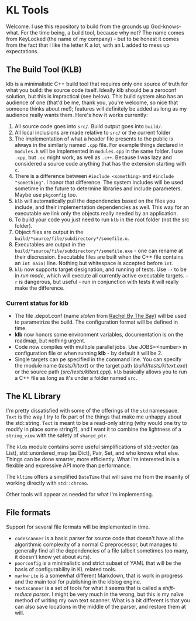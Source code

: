 # KL Tools

Welcome. I use this repository to build from the grounds up God-knows-what. For the time being, a build tool, because
why not? The name comes from KeyLocked (the name of my company) - but to be honest it comes from the fact that I like
the letter K a lot, with an L added to mess up expectations.

## The Build Tool (KLB)

klb is a minimalistic C++ build tool that requires only one source of truth for what you build: the source code itself.
Ideally klb should be a zeroconf solution, but this is impractical (see below). This build system also has an audience
of one (that'd be me, thank you, you're welcome, so nice that someone thinks about me!); features will definitely be
added as long as my audience really wants them. Here's how it works currently:

1. All source code goes into `src/`. Build output goes into `build/`.
2. All local inclusions are made relative to `src/` or the current folder
3. The implementation of what a header file presents to the public is always in the similarly named `.cpp` file. For
   example things declared in `modules.h` will be implemented in `modules.cpp` in the same folder. I use `.cpp`, but
   `.cc` might work, as well as `.c++`. Because I was lazy and considered a source code anything that has the extension
   starting with `c`.
4. There is a difference between `#include <something>` and `#include "something"`. I honor that difference. The system
   includes will be used sometime in the future to determine libraries and include parameters. Maybe use `pkgconfig`
   too.
5. `klb` will automatically pull the dependencies based on the files you include, and their implementation dependencies
   as well. This way for an executable we link only the objects really needed by an application.
6. To build your code you just need to run `klb` in the root folder (not the src folder).
7. Object files are output in the `build/*source/file/subdirectory*/somefile.o`.
8. Executables are output in the `build/*source/file/subdirectory*/somefile.exe` - one can rename at their discression.
   Executable files are built when the C++ file contains an `int main(` line. Nothing but whitespace is accepted before
   `int`.
9. `klb` now supports target designation, and running of tests. Use `-r` to be in *run mode*, which will execute all
   currently active executable targets. `-r` is dangerous, but useful - run in conjunction with tests it will really
   make the difference.

### Current status for **klb**

- The file .depot.conf (name *stolen* from [Rachel By The Bay](https://rachelbythebay.com/bb/)) will be used to
  parametrize the build. The configuration format will be defined in time.
- **klb** now honors some environment variables, documentation is on the roadmap, but nothing urgent.
- Code now compiles with multiple parallel jobs. Use JOBS=\<number> in configuration file or when running **klb** - by
  default it will be 2.
- Single targets can pe specified in the command line. You can specify the module name (*tests/kltext*) or the target
  path (*build/tests/kltext.exe*) or the source path (*src/tests/kltext.cpp*). `klb` basically allows you to run a C++
  file as long as it's under a folder named `src`.

## The KL Library

I'm pretty dissatisfied with some of the offerings of the `std` namespace. `Text` is the way I try to fix part of the
things that make me unhappy about the std::string. `Text` is meant to be a read-only string (why would one try to modify
in place some string?), and I want it to combine the lightness of a `string_view` with the safety of `shared_ptr`.

The `klds` module contains some useful simplifications of std::vector (as List), std::unordered_map (as Dict), Pair,
Set, and who knows what else. Things can be done smarter, more efficiently. What I'm interested in is a flexible and
expressive API more than performance.

The `kltime` offers a simplified `DateTime` that will save me from the insanity of working directly with `std::chrono`.

Other tools will appear as needed for what I'm implementing.

## File formats

Support for several file formats will be implemented in time.

- `codescanner` is a basic parser for source code that doesn't have all the algorithmic complexity of a normal C
  preprocessor, but manages to generally find all the dependencies of a file (albeit sometimes too many, it doesn't know
  yet about `#if`s).
- `poorconfig` is a minimalistic and strict subset of YAML that will be the basis of configurability in KL related
  tools.
- `markwrite` is a somewhat different Markdown, that is work in progress and the main tool for publishing in the klblog
  engine.
- `textscanner` is a set of tools for what it seems that is called a *shift-reduce parser*. I might be very much in the
  wrong, but this is my naïve method of writing my own text scanner. What is a bit different is that you can also save
  locations in the middle of the parser, and restore them at will.
